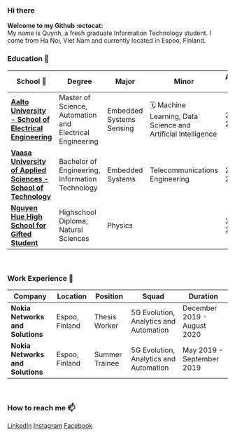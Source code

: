 ### Hi there 

**Welcome to my Github :octocat:**
<br>
My name is Quynh, a fresh graduate Information Technology student. I come from Ha Noi, Viet Nam and currently located in Espoo, Finland.

### Education 🌱

|      School :bug:  |    Degree   |    Major   | Minor  | Academic Year  |
|---------------------|---------------------|---------------------|---------------------|-----|
| [**Aalto University - School of Electrical Engineering**](https://www.aalto.fi/en) | Master of Science, Automation and Electrical Engineering | Embedded Systems Sensing | 🗓️ Machine Learning, Data Science and Artificial Intelligence | 2020-2022 |
| [**Vaasa University of Applied Sciences - School of Technology**](https://www.vamk.fi/en/)  | Bachelor of Engineering, Information Technology | Embedded Systems | Telecommunications Engineering | 2016-2020 |
| [**Nguyen Hue High School for Gifted Student**](https://en.wikipedia.org/wiki/Nguyen_Hue_High_School_for_the_Gifted)  | Highschool Diploma, Natural Sciences |Physics|  | 2013-2016 |

<br />

### Work Experience 🔭

|      Company   |    Location   |    Position    |    Squad |  Duration  |
|---------------------|-------------------|------------------|------------------|---|
| **Nokia Networks and Solutions** | Espoo, Finland | Thesis Worker | 5G Evolution, Analytics and Automation |December 2019 - August 2020 |
| **Nokia Networks and Solutions**  | Espoo, Finland | Summer Trainee | 5G Evolution, Analytics and Automation | May 2019 - September 2019 |

<br />

### How to reach me 📫

[LinkedIn](https://www.linkedin.com/in/diemquynhluong/) [Instagram](https://www.instagram.com/quynhhgoogoo/) [Facebook](https://www.facebook.com/diemm.quynhh.1)

<br />
